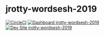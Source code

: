 # jrotty-wordsesh-2019

[![CircleCI](https://circleci.com/gh/pantheon-training-org/jrotty-wordsesh-2019.svg?style=shield)](https://circleci.com/gh/pantheon-training-org/jrotty-wordsesh-2019)
[![Dashboard jrotty-wordsesh-2019](https://img.shields.io/badge/dashboard-jrotty_wordsesh_2019-yellow.svg)](https://dashboard.pantheon.io/sites/2f065fc4-62c9-4cf7-aefe-e8486101ad12#dev/code)
[![Dev Site jrotty-wordsesh-2019](https://img.shields.io/badge/site-jrotty_wordsesh_2019-blue.svg)](http://dev-jrotty-wordsesh-2019.pantheonsite.io/)
